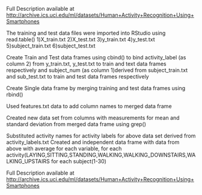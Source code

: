 Full Description available at 
http://archive.ics.uci.edu/ml/datasets/Human+Activity+Recognition+Using+Smartphones

The training and test data files were imported into RStudio using read.table()
	1)X_train.txt
	2)X_test.txt
	3)y_train.txt
	4)y_test.txt
	5)subject_train.txt
	6)subject_test.txt

 Create Train and Test data frames using cbind() to bind activity_label (as column 2) from y_train.txt, y_test.txt to train and text data frames respectively and subject_num (as column 1)derived from subject_train.txt and sub_test.txt to train and test data frames respectively

Create Single data frame by merging training and test data frames using rbind()

Used features.txt data to add column names to merged data frame

Created new data set from columns with measurements for mean and standard deviation from merged data frame using grep() 

Substituted activity names for activity labels for above data set derived from activity_labels.txt
Created and independent data frame with data from above with average for each variable, for each activity(LAYING,SITTING,STANDING,WALKING,WALKING_DOWNSTAIRS,WALKING_UPSTAIRS for each subject(1-30)

Full Description available at 
http://archive.ics.uci.edu/ml/datasets/Human+Activity+Recognition+Using+Smartphones
